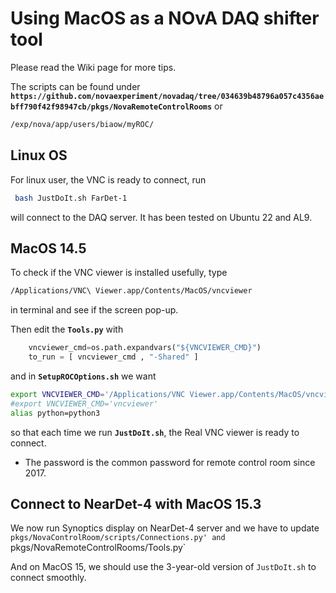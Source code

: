 # Using MacOS as a NOvA DAQ shifter tool

Please read the Wiki page for more tips.

The scripts can be found under
**`https://github.com/novaexperiment/novadaq/tree/034639b48796a057c4356aebff790f42f98947cb/pkgs/NovaRemoteControlRooms`**
or 
```bash
/exp/nova/app/users/biaow/myROC/
```
## Linux OS
For linux user, the VNC is ready to connect, run
```bash
 bash JustDoIt.sh FarDet-1
```
will connect to the DAQ server. It has been tested on Ubuntu 22 and AL9.

## MacOS 14.5

To check if the VNC viewer is installed usefully, type 
```bash
/Applications/VNC\ Viewer.app/Contents/MacOS/vncviewer
```
in terminal and see if the screen pop-up.

Then edit the **`Tools.py`** with
```python
    vncviewer_cmd=os.path.expandvars("${VNCVIEWER_CMD}")
    to_run = [ vncviewer_cmd , "-Shared" ]
```


and in **`SetupROCOptions.sh`** we want
```bash
export VNCVIEWER_CMD='/Applications/VNC Viewer.app/Contents/MacOS/vncviewer'
#export VNCVIEWER_CMD='vncviewer'
alias python=python3
```
so that each time we run **`JustDoIt.sh`**, the Real VNC viewer is ready to connect. 

- The password is the common password for remote control room since 2017.

## Connect to NearDet-4 with MacOS 15.3

We now run Synoptics display on NearDet-4 server and we have to update
`pkgs/NovaControlRoom/scripts/Connections.py'
and
`pkgs/NovaRemoteControlRooms/Tools.py`

And on MacOS 15, we should use the 3-year-old version of `JustDoIt.sh` to connect smoothly.
